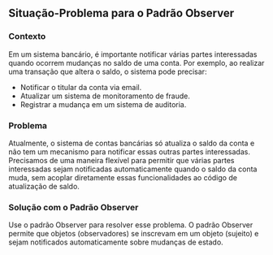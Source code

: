 ## Situação-Problema para o Padrão Observer

### Contexto

Em um sistema bancário, é importante notificar várias partes interessadas quando ocorrem mudanças no saldo de uma conta. Por exemplo, ao realizar uma transação que altera o saldo, o sistema pode precisar:

- Notificar o titular da conta via email.
- Atualizar um sistema de monitoramento de fraude.
- Registrar a mudança em um sistema de auditoria.

### Problema

Atualmente, o sistema de contas bancárias só atualiza o saldo da conta e não tem um mecanismo para notificar essas outras partes interessadas. Precisamos de uma maneira flexível para permitir que várias partes interessadas sejam notificadas automaticamente quando o saldo da conta muda, sem acoplar diretamente essas funcionalidades ao código de atualização de saldo.

### Solução com o Padrão Observer

Use o padrão Observer para resolver esse problema. O padrão Observer permite que objetos (observadores) se inscrevam em um objeto (sujeito) e sejam notificados automaticamente sobre mudanças de estado.

